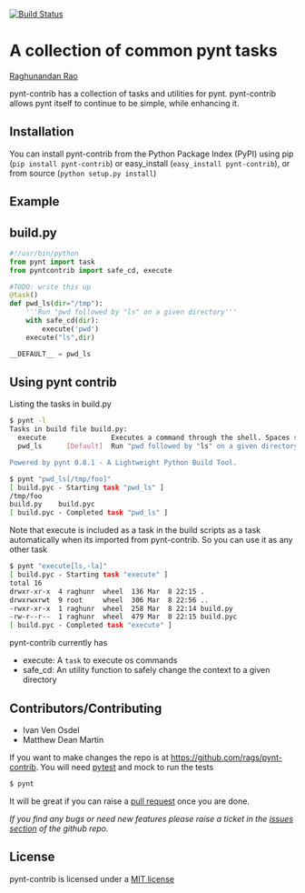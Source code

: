 [![Build Status](https://travis-ci.org/rags/pynt-contrib.png?branch=master)](https://travis-ci.org/rags/pynt-contrib)

A collection of common pynt tasks
=================================

[Raghunandan Rao](https://github.com/rags)

pynt-contrib has a collection of tasks and utilities for pynt. pynt-contrib allows pynt itself to continue to be simple, while enhancing it.
## Installation

You can install pynt-contrib from the Python Package Index (PyPI) using pip (``pip install pynt-contrib``) or easy_install (``easy_install pynt-contrib``), or from source (``python setup.py install``)

## Example

**build.py**
------------

```python
#!/usr/bin/python
from pynt import task
from pyntcontrib import safe_cd, execute

#TODO: write this up
@task()
def pwd_ls(dir="/tmp"):
    '''Run "pwd followed by "ls" on a given directory'''
    with safe_cd(dir):
        execute('pwd')
    execute("ls",dir)

__DEFAULT__ = pwd_ls
```

**Using pynt contrib**
-----------------------

Listing the tasks in build.py

```bash
$ pynt -l
Tasks in build file build.py:
  execute                Executes a command through the shell. Spaces should breakup the args. Usage: execute('grep', 'TODO', '*')
  pwd_ls      [Default]  Run "pwd followed by "ls" on a given directory

Powered by pynt 0.8.1 - A Lightweight Python Build Tool.
```

```bash
$ pynt "pwd_ls[/tmp/foo]"
[ build.pyc - Starting task "pwd_ls" ]
/tmp/foo
build.py	build.pyc
[ build.pyc - Completed task "pwd_ls" ]
```
Note that execute is included as a task in the build scripts as a task automatically when its imported from pynt-contrib. So you can use it as any other task
```bash
$ pynt "execute[ls,-la]"
[ build.pyc - Starting task "execute" ]
total 16
drwxr-xr-x  4 raghunr  wheel  136 Mar  8 22:15 .
drwxrwxrwt  9 root     wheel  306 Mar  8 22:56 ..
-rwxr-xr-x  1 raghunr  wheel  258 Mar  8 22:14 build.py
-rw-r--r--  1 raghunr  wheel  479 Mar  8 22:15 build.pyc
[ build.pyc - Completed task "execute" ]
```
pynt-contrib currently has
* execute: A ``task`` to execute os commands
* safe_cd: An utility function to safely change the context to a given directory

## Contributors/Contributing


* Ivan Ven Osdel
* Matthew Dean Martin

If you want to make changes the repo is at https://github.com/rags/pynt-contrib. You will need [pytest](http://www.pytest.org) and mock to run the tests

```bash
$ pynt
```

It will be great if you can raise a [pull request](https://help.github.com/articles/using-pull-requests) once you are done.

*If you find any bugs or need new features please raise a ticket in the [issues section](https://github.com/rags/pynt-contrib/issues) of the github repo.*
    
## License

pynt-contrib is licensed under a [MIT license](http://opensource.org/licenses/MIT)
